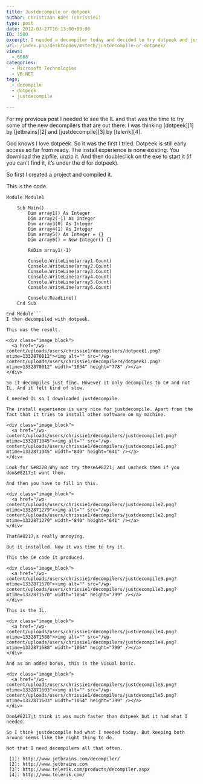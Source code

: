 ```yaml
---
title: Justdecompile or dotpeek
author: Christiaan Baes (chrissie1)
type: post
date: 2012-03-27T16:13:00+00:00
ID: 1580
excerpt: I needed a decompiler today and decided to try dotpeek and justdecompile.
url: /index.php/desktopdev/mstech/justdecompile-or-dotpeek/
views:
  - 6668
categories:
  - Microsoft Technologies
  - VB.NET
tags:
  - decompile
  - dotpeek
  - justdecompile

---
```

For my previous post I needed to see the IL and that was the time to try some of the new decompilers that are out there. I was thinking [dotpeek][1] by [jetbrains][2] and [justdecompile][3] by [telerik][4].

God knows I love dotpeek. So it was the first I tried. Dotpeek is still early access so far from ready. The install experience is none existing. You download the zipfile, unzip it. And then doubleclick on the exe to start it (if you can&#8217;t find it, it&#8217;s under the d for dotpeek).

So first I created a project and compiled it.

This is the code.

```vbnet
Module Module1
 
    Sub Main()
        Dim array1() As Integer
        Dim array2(-1) As Integer
        Dim array3(0) As Integer
        Dim array4(1) As Integer
        Dim array5() As Integer = {}
        Dim array6() = New Integer() {}
 
        ReDim array1(-1)
 
        Console.WriteLine(array1.Count)
        Console.WriteLine(array2.Count)
        Console.WriteLine(array3.Count)
        Console.WriteLine(array4.Count)
        Console.WriteLine(array5.Count)
        Console.WriteLine(array6.Count)
 
        Console.ReadLine()
    End Sub
 
End Module```
I then decompiled with dotpeek.

This was the result.

<div class="image_block">
  <a href="/wp-content/uploads/users/chrissie1/decompilers/dotpeek1.png?mtime=1332870812"><img alt="" src="/wp-content/uploads/users/chrissie1/decompilers/dotpeek1.png?mtime=1332870812" width="1034" height="778" /></a>
</div>

So it decompiles just fine. However it only decompiles to C# and not IL. And it felt kind of slow.

I needed IL so I downloaded justdecompile.

The install experience is very nice for justdecompile. Apart from the fact that it tries to install other software on my machine. 

<div class="image_block">
  <a href="/wp-content/uploads/users/chrissie1/decompilers/justdecompile1.png?mtime=1332871045"><img alt="" src="/wp-content/uploads/users/chrissie1/decompilers/justdecompile1.png?mtime=1332871045" width="840" height="641" /></a>
</div>

Look for &#8220;Why not try these&#8221; and uncheck them if you don&#8217;t want them.

And then you have to fill in this.

<div class="image_block">
  <a href="/wp-content/uploads/users/chrissie1/decompilers/justdecompile2.png?mtime=1332871279"><img alt="" src="/wp-content/uploads/users/chrissie1/decompilers/justdecompile2.png?mtime=1332871279" width="840" height="641" /></a>
</div>

That&#8217;s really annoying.

But it installed. Now it was time to try it.

This the C# code it produced.

<div class="image_block">
  <a href="/wp-content/uploads/users/chrissie1/decompilers/justdecompile3.png?mtime=1332871570"><img alt="" src="/wp-content/uploads/users/chrissie1/decompilers/justdecompile3.png?mtime=1332871570" width="1054" height="799" /></a>
</div>

This is the IL.

<div class="image_block">
  <a href="/wp-content/uploads/users/chrissie1/decompilers/justdecompile4.png?mtime=1332871588"><img alt="" src="/wp-content/uploads/users/chrissie1/decompilers/justdecompile4.png?mtime=1332871588" width="1054" height="799" /></a>
</div>

And as an added bonus, this is the Visual basic.

<div class="image_block">
  <a href="/wp-content/uploads/users/chrissie1/decompilers/justdecompile5.png?mtime=1332871603"><img alt="" src="/wp-content/uploads/users/chrissie1/decompilers/justdecompile5.png?mtime=1332871603" width="1054" height="799" /></a>
</div>

Don&#8217;t think it was much faster than dotpeek but it had what I needed.

So I think justdecompile had what I needed today. But keeping both around seems like the right thing to do.

Not that I need decompilers all that often.

 [1]: http://www.jetbrains.com/decompiler/
 [2]: http://www.jetbrains.com
 [3]: http://www.telerik.com/products/decompiler.aspx
 [4]: http://www.telerik.com/